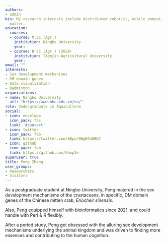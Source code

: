 ```yaml
---
authors:
- admin
bio: My research interests include distributed robotics, mobile computing and programmable
  matter.
education:
  courses:
  - course: M.SC.(Agr.)
    institution: Ningbo University
    year: 
  - course: B.SC.(Agr.) (2020)
    institution: Tianjin Agricultural University 
    year: 
email: ""
interests:
- Sex development mechanisms 
- DM domain genes
- Data visualization
- Badminton
organizations:
- name: Ningbo University
  url: "https://www.nbu.edu.cn/en/"
role: Undergraduate in Aquaculture
social:
- icon: envelope
  icon_pack: fas
  link: '#contact'
- icon: twitter
  icon_pack: fab
  link: https://twitter.com/6Qpor9WgBfmDBQ7
- icon: github
  icon_pack: fab
  link: https://github.com/Xamp1e
superuser: true
title: Peng Zhang
user_groups:
- Researchers
- Visitors
---
```


As a postgraduate student at Ningbo University, Peng majored in the sex development mechanisms of the crustaceans, in specific, DM domain genes of the Chinese mitten crab, *Eriocheir sinensis*.

Also, Peng equipped himself with bioinformatics since 2021, and could handle with Perl & R flexibly.

After a period study, Peng got obsessed with the alluring sex development mechanisms underlying the animal kingdom and was driven to finding more essences and contributing to the human cognition.
